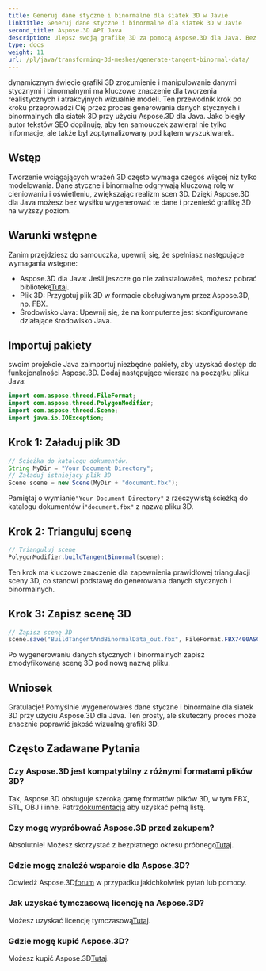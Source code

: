 ```yaml
---
title: Generuj dane styczne i binormalne dla siatek 3D w Javie
linktitle: Generuj dane styczne i binormalne dla siatek 3D w Javie
second_title: Aspose.3D API Java
description: Ulepsz swoją grafikę 3D za pomocą Aspose.3D dla Java. Bez wysiłku generuj dane styczne i binormalne. Wypróbuj bezpłatną wersję próbną już teraz!
type: docs
weight: 11
url: /pl/java/transforming-3d-meshes/generate-tangent-binormal-data/
---
```

dynamicznym świecie grafiki 3D zrozumienie i manipulowanie danymi stycznymi i binormalnymi ma kluczowe znaczenie dla tworzenia realistycznych i atrakcyjnych wizualnie modeli. Ten przewodnik krok po kroku przeprowadzi Cię przez proces generowania danych stycznych i binormalnych dla siatek 3D przy użyciu Aspose.3D dla Java. Jako biegły autor tekstów SEO dopilnuję, aby ten samouczek zawierał nie tylko informacje, ale także był zoptymalizowany pod kątem wyszukiwarek.
## Wstęp
Tworzenie wciągających wrażeń 3D często wymaga czegoś więcej niż tylko modelowania. Dane styczne i binormalne odgrywają kluczową rolę w cieniowaniu i oświetleniu, zwiększając realizm scen 3D. Dzięki Aspose.3D dla Java możesz bez wysiłku wygenerować te dane i przenieść grafikę 3D na wyższy poziom.
## Warunki wstępne
Zanim przejdziesz do samouczka, upewnij się, że spełniasz następujące wymagania wstępne:
-  Aspose.3D dla Java: Jeśli jeszcze go nie zainstalowałeś, możesz pobrać bibliotekę[Tutaj](https://releases.aspose.com/3d/java/).
- Plik 3D: Przygotuj plik 3D w formacie obsługiwanym przez Aspose.3D, np. FBX.
- Środowisko Java: Upewnij się, że na komputerze jest skonfigurowane działające środowisko Java.
## Importuj pakiety
swoim projekcie Java zaimportuj niezbędne pakiety, aby uzyskać dostęp do funkcjonalności Aspose.3D. Dodaj następujące wiersze na początku pliku Java:
```java
import com.aspose.threed.FileFormat;
import com.aspose.threed.PolygonModifier;
import com.aspose.threed.Scene;
import java.io.IOException;
```
## Krok 1: Załaduj plik 3D
```java
// Ścieżka do katalogu dokumentów.
String MyDir = "Your Document Directory";
// Załaduj istniejący plik 3D
Scene scene = new Scene(MyDir + "document.fbx");
```
 Pamiętaj o wymianie`"Your Document Directory"` z rzeczywistą ścieżką do katalogu dokumentów i`"document.fbx"` z nazwą pliku 3D.
## Krok 2: Trianguluj scenę
```java
// Trianguluj scenę
PolygonModifier.buildTangentBinormal(scene);
```
Ten krok ma kluczowe znaczenie dla zapewnienia prawidłowej triangulacji sceny 3D, co stanowi podstawę do generowania danych stycznych i binormalnych.
## Krok 3: Zapisz scenę 3D
```java
// Zapisz scenę 3D
scene.save("BuildTangentAndBinormalData_out.fbx", FileFormat.FBX7400ASCII);
```
Po wygenerowaniu danych stycznych i binormalnych zapisz zmodyfikowaną scenę 3D pod nową nazwą pliku.
## Wniosek
Gratulacje! Pomyślnie wygenerowałeś dane styczne i binormalne dla siatek 3D przy użyciu Aspose.3D dla Java. Ten prosty, ale skuteczny proces może znacznie poprawić jakość wizualną grafiki 3D.
## Często Zadawane Pytania
### Czy Aspose.3D jest kompatybilny z różnymi formatami plików 3D?
 Tak, Aspose.3D obsługuje szeroką gamę formatów plików 3D, w tym FBX, STL, OBJ i inne. Patrz[dokumentacja](https://reference.aspose.com/3d/java/) aby uzyskać pełną listę.
### Czy mogę wypróbować Aspose.3D przed zakupem?
 Absolutnie! Możesz skorzystać z bezpłatnego okresu próbnego[Tutaj](https://releases.aspose.com/).
### Gdzie mogę znaleźć wsparcie dla Aspose.3D?
 Odwiedź Aspose.3D[forum](https://forum.aspose.com/c/3d/18) w przypadku jakichkolwiek pytań lub pomocy.
### Jak uzyskać tymczasową licencję na Aspose.3D?
 Możesz uzyskać licencję tymczasową[Tutaj](https://purchase.aspose.com/temporary-license/).
### Gdzie mogę kupić Aspose.3D?
 Możesz kupić Aspose.3D[Tutaj](https://purchase.aspose.com/buy).